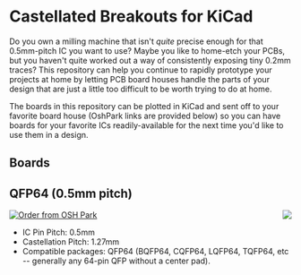 # Castellated Breakouts for KiCad

Do you own a milling machine that isn't _quite_ precise enough for that
0.5mm-pitch IC you want to use?  Maybe you like to home-etch your PCBs,
but you haven't quite worked out a way of consistently exposing tiny
0.2mm traces?  This repository can help you continue to rapidly prototype
your projects at home by letting PCB board houses handle the
parts of your design that are just a little too difficult to be worth
trying to do at home.

The boards in this repository can be plotted in KiCad and sent off to your
favorite board house (OshPark links are provided below) so you can have
boards for your favorite ICs readily-available for the next time you'd
like to use them in a design.

## Boards

## QFP64 (0.5mm pitch)

<img align="right" src="https://s3-us-west-2.amazonaws.com/coddingtonbear-public/github/kicad-castellated-breakouts/lqfp_fcu.png" />

<a href="https://oshpark.com/shared_projects/OnER0jUi"><img src="https://oshpark.com/assets/badge-5b7ec47045b78aef6eb9d83b3bac6b1920de805e9a0c227658eac6e19a045b9c.png" alt="Order from OSH Park"></img></a>

* IC Pin Pitch: 0.5mm
* Castellation Pitch: 1.27mm
* Compatible packages: QFP64 (BQFP64, CQFP64, LQFP64, TQFP64, etc -- generally any 64-pin QFP without a center pad).

